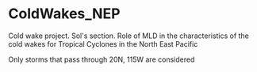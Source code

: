 # ColdWakes_NEP
Cold wake project. Sol's section.
Role of MLD in the characteristics of the cold wakes for Tropical Cyclones in the North East Pacific 

Only storms that pass through 20N, 115W are considered


